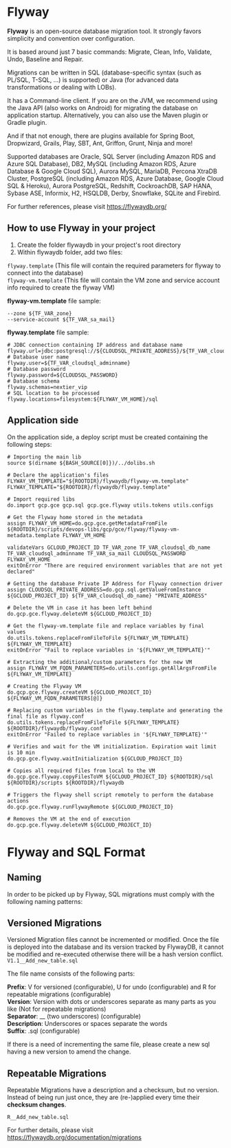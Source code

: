 # Flyway

**Flyway** is an open-source database migration tool. It strongly favors simplicity and convention over configuration.

It is based around just 7 basic commands: Migrate, Clean, Info, Validate, Undo, Baseline and Repair.

Migrations can be written in SQL (database-specific syntax (such as PL/SQL, T-SQL, ...) is supported) or Java (for advanced data transformations or dealing with LOBs).

It has a Command-line client. If you are on the JVM, we recommend using the Java API (also works on Android) for migrating the database on application startup. Alternatively, you can also use the Maven plugin or Gradle plugin.

And if that not enough, there are plugins available for Spring Boot, Dropwizard, Grails, Play, SBT, Ant, Griffon, Grunt, Ninja and more!

Supported databases are Oracle, SQL Server (including Amazon RDS and Azure SQL Database), DB2, MySQL (including Amazon RDS, Azure Database & Google Cloud SQL), Aurora MySQL, MariaDB, Percona XtraDB Cluster, PostgreSQL (including Amazon RDS, Azure Database, Google Cloud SQL & Heroku), Aurora PostgreSQL, Redshift, CockroachDB, SAP HANA, Sybase ASE, Informix, H2, HSQLDB, Derby, Snowflake, SQLite and Firebird.

For further references, please visit https://flywaydb.org/

## How to use Flyway in your project  

1. Create the folder flywaydb in your project's root directory  
2. Within flywaydb folder, add two files:  

`flyway.template` (This file will contain the required parameters for flyway to connect into the database)  
`flyway-vm.template` (This file will contain the VM zone and service account info required to create the flyway VM)  

**flyway-vm.template** file sample:  
```
--zone ${TF_VAR_zone}  
--service-account ${TF_VAR_sa_mail}  
```

**flyway.template** file sample:  
```
# JDBC connection containing IP address and database name
flyway.url=jdbc:postgresql://${CLOUDSQL_PRIVATE_ADDRESS}/${TF_VAR_cloudsql_db_name}  
# Database user name
flyway.user=${TF_VAR_cloudsql_adminname}  
# Database password
flyway.password=${CLOUDSQL_PASSWORD}  
# Database schema
flyway.schemas=nextier_vip  
# SQL location to be processed
flyway.locations=filesystem:${FLYWAY_VM_HOME}/sql  
```

## Application side 

On the application side, a deploy script must be created containing the following steps:  

```
# Importing the main lib
source $(dirname ${BASH_SOURCE[0]})/../dolibs.sh

# Declare the application's files
FLYWAY_VM_TEMPLATE="${ROOTDIR}/flywaydb/flyway-vm.template"
FLYWAY_TEMPLATE="${ROOTDIR}/flywaydb/flyway.template"

# Import required libs
do.import gcp.gce gcp.sql gcp.gce.flyway utils.tokens utils.configs

# Get the Flyway home stored in the metadata
assign FLYWAY_VM_HOME=do.gcp.gce.getMetadataFromFile ${ROOTDIR}/scripts/devops-libs/gcp/gce/flyway/flyway-vm-metadata.template FLYWAY_VM_HOME

validateVars GCLOUD_PROJECT_ID TF_VAR_zone TF_VAR_cloudsql_db_name TF_VAR_cloudsql_adminname TF_VAR_sa_mail CLOUDSQL_PASSWORD FLYWAY_VM_HOME
exitOnError "There are required environment variables that are not yet declared"

# Getting the database Private IP Address for Flyway connection driver
assign CLOUDSQL_PRIVATE_ADDRESS=do.gcp.sql.getValueFromInstance ${GCLOUD_PROJECT_ID} ${TF_VAR_cloudsql_db_name} "PRIVATE_ADDRESS"

# Delete the VM in case it has been left behind 
do.gcp.gce.flyway.deleteVM ${GCLOUD_PROJECT_ID}

# Get the flyway-vm.template file and replace variables by final values
do.utils.tokens.replaceFromFileToFile ${FLYWAY_VM_TEMPLATE} ${FLYWAY_VM_TEMPLATE}
exitOnError "Fail to replace variables in '${FLYWAY_VM_TEMPLATE}'"

# Extracting the additional/custom parameters for the new VM
assign FLYWAY_VM_FQDN_PARAMETERS=do.utils.configs.getAllArgsFromFile ${FLYWAY_VM_TEMPLATE}

# Creating the Flyway VM
do.gcp.gce.flyway.createVM ${GCLOUD_PROJECT_ID} ${FLYWAY_VM_FQDN_PARAMETERS[@]}

# Replacing custom variables in the flyway.template and generating the final file as flyway.conf
do.utils.tokens.replaceFromFileToFile ${FLYWAY_TEMPLATE} ${ROOTDIR}/flywaydb/flyway.conf
exitOnError "Failed to replace variables in '${FLYWAY_TEMPLATE}'"

# Verifies and wait for the VM initialization. Expiration wait limit is 10 min
do.gcp.gce.flyway.waitInitialization ${GCLOUD_PROJECT_ID}

# Copies all required files from local to the VM
do.gcp.gce.flyway.copyFilesToVM ${GCLOUD_PROJECT_ID} ${ROOTDIR}/sql ${ROOTDIR}/scripts ${ROOTDIR}/flywaydb

# Triggers the flyway shell script remotely to perform the database actions 
do.gcp.gce.flyway.runFlywayRemote ${GCLOUD_PROJECT_ID}

# Removes the VM at the end of execution
do.gcp.gce.flyway.deleteVM ${GCLOUD_PROJECT_ID}
```

# Flyway and SQL Format 

## Naming  
In order to be picked up by Flyway, SQL migrations must comply with the following naming patterns:  

## Versioned Migrations  

Versioned Migration files cannot be incremented or modified. Once the file is deployed into the database and its version tracked by FlywayDB, it cannot be modified and re-executed otherwise there will be a hash version conflict.  
`V1.1__Add_new_table.sql`  

The file name consists of the following parts:  

**Prefix**: V for versioned (configurable), U for undo (configurable) and R for repeatable migrations (configurable)  
**Version**: Version with dots or underscores separate as many parts as you like (Not for repeatable migrations)  
**Separator**: __ (two underscores) (configurable)  
**Description**: Underscores or spaces separate the words  
**Suffix**: .sql (configurable)  

If there is a need of incrementing the same file, please create a new sql having a new version to amend the change.  

## Repeatable Migrations  

Repeatable Migrations have a description and a checksum, but no version. Instead of being run just once, they are (re-)applied every time their **checksum changes**.   

`R__Add_new_table.sql`   

For further details, please visit https://flywaydb.org/documentation/migrations
